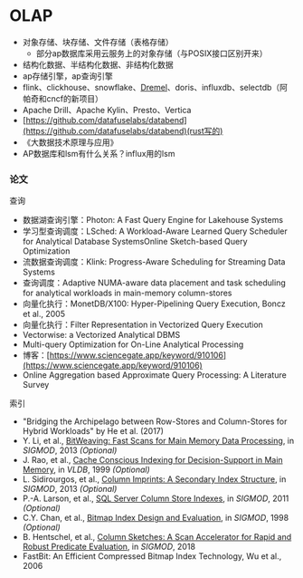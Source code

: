 # OLAP

* 对象存储、块存储、文件存储（表格存储）
  * 部分ap数据库采用云服务上的对象存储（与POSIX接口区别开来）
* 结构化数据、半结构化数据、非结构化数据
* ap存储引擎，ap查询引擎
* flink、clickhouse、snowflake、[Dremel](https://searchdatabase.techtarget.com.cn/7-20806/)、doris、influxdb、selectdb（阿帕奇和cncf的新项目）
* Apache Drill、Apache Kylin、Presto、Vertica
* [https://github.com/datafuselabs/databend](https://github.com/datafuselabs/databend)(rust写的)
* 《大数据技术原理与应用》
* AP数据库和lsm有什么关系？influx用的lsm



### 论文

查询

* 数据湖查询引擎：Photon: A Fast Query Engine for Lakehouse Systems
* 学习型查询调度：LSched: A Workload-Aware Learned Query Scheduler for Analytical Database SystemsOnline Sketch-based Query Optimization
* 流数据查询调度：Klink: Progress-Aware Scheduling for Streaming Data Systems
* 查询调度：Adaptive NUMA-aware data placement and task scheduling for analytical workloads in main-memory column-stores
* 向量化执行：MonetDB/X100: Hyper-Pipelining Query Execution, Boncz et al., 2005
* 向量化执行：Filter Representation in Vectorized Query Execution
* Vectorwise: a Vectorized Analytical DBMS
* Multi-query Optimization for On-Line Analytical Processing
* 博客：[https://www.sciencegate.app/keyword/910106](https://www.sciencegate.app/keyword/910106)
* Online Aggregation based Approximate Query Processing: A Literature Survey



索引

* "Bridging the Archipelago between Row-Stores and Column-Stores for Hybrid Workloads" by He et al. (2017)
* Y. Li, et al., [BitWeaving: Fast Scans for Main Memory Data Processing](https://15721.courses.cs.cmu.edu/spring2023/papers/04-olapindexes/li-sigmod2013.pdf), in _SIGMOD_, 2013 _(Optional)_
* J. Rao, et al., [Cache Conscious Indexing for Decision-Support in Main Memory](https://15721.courses.cs.cmu.edu/spring2023/papers/04-olapindexes/rao-vldb97.pdf), in _VLDB_, 1999 _(Optional)_
* L. Sidirourgos, et al., [Column Imprints: A Secondary Index Structure](https://15721.courses.cs.cmu.edu/spring2023/papers/04-olapindexes/p893-sidirourgos.pdf), in _SIGMOD_, 2013 _(Optional)_
* P.-A. Larson, et al., [SQL Server Column Store Indexes](https://15721.courses.cs.cmu.edu/spring2023/papers/04-olapindexes/p1177-larson.pdf), in _SIGMOD_, 2011 _(Optional)_
* C.Y. Chan, et al., [Bitmap Index Design and Evaluation](https://15721.courses.cs.cmu.edu/spring2023/papers/04-olapindexes/p355-chan.pdf), in _SIGMOD_, 1998 _(Optional)_
* B. Hentschel, et al., [Column Sketches: A Scan Accelerator for Rapid and Robust Predicate Evaluation](https://15721.courses.cs.cmu.edu/spring2023/papers/04-olapindexes/hentschel-sigmod18.pdf), in _SIGMOD_, 2018
* FastBit: An Efficient Compressed Bitmap Index Technology, Wu et al., 2006
